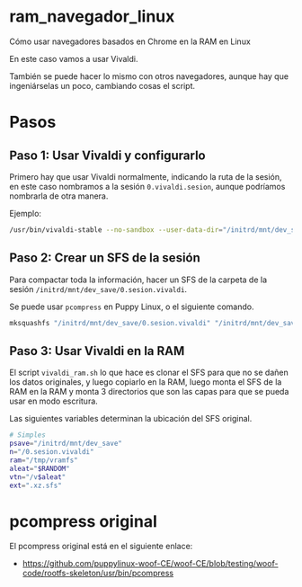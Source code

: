 # ram_navegador_linux
Cómo usar navegadores basados en Chrome en la RAM en Linux

En este caso vamos a usar Vivaldi.

También se puede hacer lo mismo con otros navegadores, aunque hay que ingeniárselas un poco, cambiando cosas el script.

# Pasos

## Paso 1: Usar Vivaldi y configurarlo
Primero hay que usar Vivaldi normalmente, indicando la ruta de la sesión, en este caso nombramos a la sesión `0.vivaldi.sesion`, aunque podríamos nombrarla de otra manera.

Ejemplo:
```sh
/usr/bin/vivaldi-stable --no-sandbox --user-data-dir="/initrd/mnt/dev_save/0.sesion.vivaldi" $@
```

## Paso 2: Crear un SFS de la sesión
Para compactar toda la información, hacer un SFS de la carpeta de la sesión `/initrd/mnt/dev_save/0.sesion.vivaldi`.

Se puede usar `pcompress` en Puppy Linux, o el siguiente comando.

```sh
mksquashfs "/initrd/mnt/dev_save/0.sesion.vivaldi" "/initrd/mnt/dev_save/0.sesion.vivaldi.sfs" -no-strip -noappend -comp xz -b 1M -Xbcj ia64
```

## Paso 3: Usar Vivaldi en la RAM
El script `vivaldi_ram.sh` lo que hace es clonar el SFS para que no se dañen los datos originales, y luego copiarlo en la RAM, luego monta el SFS de la RAM en la RAM y monta 3 directorios que son las capas para que se pueda usar en modo escritura.

Las siguientes variables determinan la ubicación del SFS original.
```sh
# Simples
psave="/initrd/mnt/dev_save"
n="/0.sesion.vivaldi"
ram="/tmp/vramfs"
aleat="$RANDOM"
vtn="/v$aleat"
ext=".xz.sfs"
```

# pcompress original
El pcompress original está en el siguiente enlace:
 - https://github.com/puppylinux-woof-CE/woof-CE/blob/testing/woof-code/rootfs-skeleton/usr/bin/pcompress
